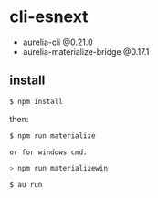 # cli-esnext

- aurelia-cli @0.21.0
- aurelia-materialize-bridge @0.17.1

## install

```bash
$ npm install
```

then:
```bash
$ npm run materialize

or for windows cmd:

> npm run materializewin
```

```bash
$ au run
```
